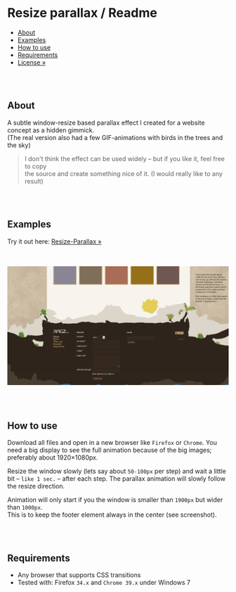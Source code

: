 # Resize parallax / Readme
- [About](#about)
- [Examples](#examples)
- [How to use](#how-to-use)
- [Requirements](#requirements)
- [License »](/LICENSE.md)


<br><br>
## About
A subtle window-resize based parallax effect I created for a website concept as a hidden gimmick. <br>
(The real version also had a few GIF-animations with birds in the trees and the sky)

> I don't think the effect can be used widely – but if you like it, feel free to copy <br>
  the source and create something nice of it. (I would really like to any result)


<br><br>
## Examples
Try it out here: [Resize-Parallax »](http://christianoellers.github.io/Resize-Parallax/)

<br><br>
![Screenshot](/Screenshots/Website-Demo.png)


<br><br>
## How to use
Download all files and open in a new browser like `Firefox` or `Chrome`.
You need a big display to see the full animation because of the big images; preferably about 1920×1080px.

Resize the window slowly (lets say about `50-100px` per step) and wait a little bit – `like 1 sec.` – after each step.
The parallax animation will slowly follow the resize direction.

Animation will only start if you the window is smaller than `1900px` but wider than `1000px`. <br>
This is to keep the footer element always in the center (see screenshot).


<br><br>
## Requirements
- Any browser that supports CSS transitions
- Tested with: Firefox `34.x` and `Chrome 39.x` under Windows 7


